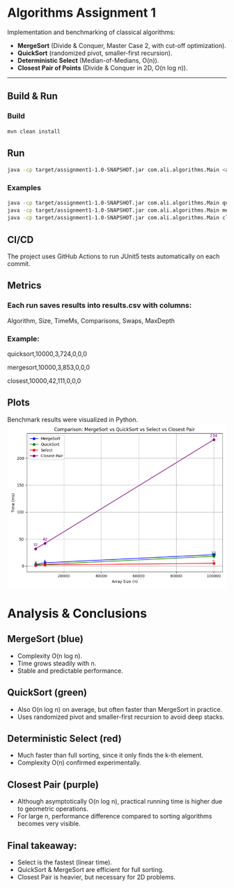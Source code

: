 # Algorithms Assignment 1

Implementation and benchmarking of classical algorithms:
- **MergeSort** (Divide & Conquer, Master Case 2, with cut-off optimization).
- **QuickSort** (randomized pivot, smaller-first recursion).
- **Deterministic Select** (Median-of-Medians, O(n)).
- **Closest Pair of Points** (Divide & Conquer in 2D, O(n log n)).

---

## Build & Run

### Build
```bash
mvn clean install
```
## Run
```bash
java -cp target/assignment1-1.0-SNAPSHOT.jar com.ali.algorithms.Main <algorithm> <size>
```
### Examples
``` bash
java -cp target/assignment1-1.0-SNAPSHOT.jar com.ali.algorithms.Main quicksort 10000
java -cp target/assignment1-1.0-SNAPSHOT.jar com.ali.algorithms.Main mergesort 5000
java -cp target/assignment1-1.0-SNAPSHOT.jar com.ali.algorithms.Main closest 100000
```
## CI/CD
The project uses GitHub Actions to run JUnit5 tests automatically on each commit.
## Metrics
### Each run saves results into results.csv with columns:
Algorithm, Size, TimeMs, Comparisons, Swaps, MaxDepth
### Example:
quicksort,10000,3,724,0,0,0

mergesort,10000,3,853,0,0,0

closest,10000,42,111,0,0,0
## Plots
Benchmark results were visualized in Python.
![Comparison](graphs.png)


# Analysis & Conclusions

## MergeSort (blue)

* Complexity O(n log n).
* Time grows steadily with n.
* Stable and predictable performance.

## QuickSort (green)
* Also O(n log n) on average, but often faster than MergeSort in practice.
* Uses randomized pivot and smaller-first recursion to avoid deep stacks.

## Deterministic Select (red)
* Much faster than full sorting, since it only finds the k-th element.
* Complexity O(n) confirmed experimentally.

## Closest Pair (purple)
* Although asymptotically O(n log n), practical running time is higher due to geometric operations.
* For large n, performance difference compared to sorting algorithms becomes very visible.

## Final takeaway:
* Select is the fastest (linear time).
* QuickSort & MergeSort are efficient for full sorting.
* Closest Pair is heavier, but necessary for 2D problems.
